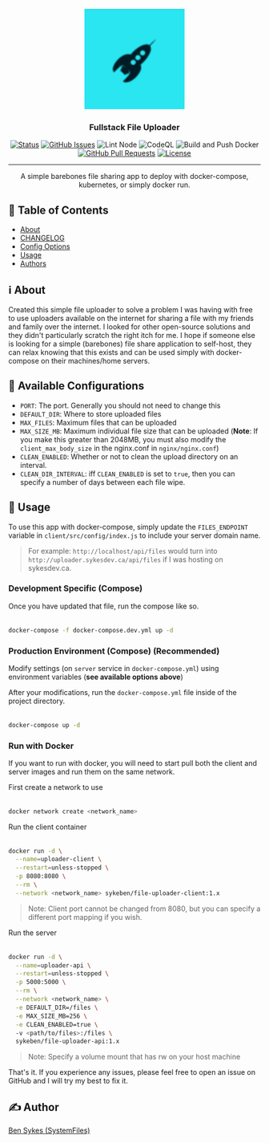 <p align="center">
  <a href="" rel="noopener">
 <img width=200px height=200px src="/.github/docs/media/logo.png" alt="Logo"></a>
</p>

<h3 align="center">Fullstack File Uploader</h3>

<div align="center">

[![Status](https://img.shields.io/badge/status-active-success.svg)]()
[![GitHub Issues](https://img.shields.io/github/issues/systemfiles/fullstack-file-share.svg)](https://github.com/systemfiles/fullstack-file-share/issues)
![Lint Node](https://github.com/SystemFiles/fullstack-file-share/workflows/Lint%20Node/badge.svg)
![CodeQL](https://github.com/SystemFiles/fullstack-file-share/workflows/CodeQL/badge.svg)
![Build and Push Docker](https://github.com/SystemFiles/fullstack-file-share/workflows/Build%20and%20Push%20Docker/badge.svg)
[![GitHub Pull Requests](https://img.shields.io/github/issues-pr/systemfiles/fullstack-file-share.svg)](https://github.com/systemfiles/fullstack-file-share/pulls)
[![License](https://img.shields.io/badge/license-MIT-blue.svg)](/LICENSE)

</div>

---

<p align="center"> A simple barebones file sharing app to deploy with docker-compose, kubernetes, or simply docker run.
    <br> 
</p>

## 📝 Table of Contents

- [About](#about)
- [CHANGELOG](/CHANGELOG.md)
- [Config Options](#config)
- [Usage](#usage)
- [Authors](#authors)

## ℹ️ About <a name = "about"></a>

Created this simple file uploader to solve a problem I was having with free to use uploaders available on the internet for sharing a file with my friends and family over the internet. I looked for other open-source solutions and they didn't particularly scratch the right itch for me. I hope if someone else is looking for a simple (barebones) file share application to self-host, they can relax knowing that this exists and can be used simply with docker-compose on their machines/home servers.

## 🔧 Available Configurations <a name = "config"></a>

- `PORT`: The port. Generally you should not need to change this
- `DEFAULT_DIR`: Where to store uploaded files
- `MAX_FILES`: Maximum files that can be uploaded
- `MAX_SIZE_MB`: Maximum individual file size that can be uploaded (**Note**: If you make this greater than 2048MB, you must also modify the `client_max_body_size` in the nginx.conf in `nginx/nginx.conf`)
- `CLEAN_ENABLED`: Whether or not to clean the upload directory on an interval.
- `CLEAN_DIR_INTERVAL`: iff `CLEAN_ENABLED` is set to `true`, then you can specify a number of days between each file wipe.

## 🚀 Usage <a name = "usage"></a>

To use this app with docker-compose, simply update the `FILES_ENDPOINT` variable in `client/src/config/index.js` to include your server domain name.

> For example: `http://localhost/api/files` would turn into `http://uploader.sykesdev.ca/api/files` if I was hosting on sykesdev.ca.

### Development Specific (Compose)

Once you have updated that file, run the compose like so.

```bash

docker-compose -f docker-compose.dev.yml up -d

```

### Production Environment (Compose) (Recommended)

Modify settings (on `server` service in `docker-compose.yml`) using environment variables (**see available options above**)

After your modifications, run the `docker-compose.yml` file inside of the project directory.

```bash

docker-compose up -d

```

### Run with Docker

If you want to run with docker, you will need to start pull both the client and server images and run them on the same network.

First create a network to use

```bash

docker network create <network_name>

```

Run the client container

```bash

docker run -d \
  --name=uploader-client \
  --restart=unless-stopped \
  -p 8080:8080 \
  --rm \
  --network <network_name> sykeben/file-uploader-client:1.x

```

> Note: Client port cannot be changed from 8080, but you can specify a different port mapping if you wish.

Run the server

```bash

docker run -d \
  --name=uploader-api \
  --restart=unless-stopped \
  -p 5000:5000 \
  --rm \
  --network <network_name> \
  -e DEFAULT_DIR=/files \
  -e MAX_SIZE_MB=256 \
  -e CLEAN_ENABLED=true \ 
  -v <path/to/files>:/files \
  sykeben/file-uploader-api:1.x

```

> Note: Specify a volume mount that has rw on your host machine

That's it. If you experience any issues, please feel free to open an issue on GitHub and I will try my best to fix it.

## ✍️ Author <a name = "authors"></a>

[Ben Sykes (SystemFiles)](https://sykesdev.ca)
